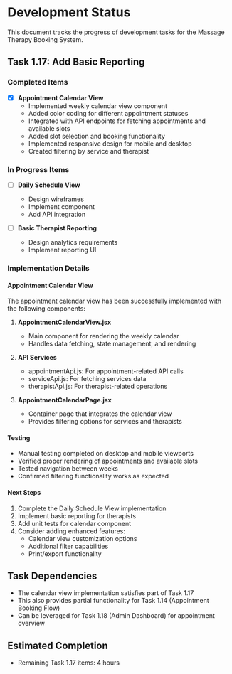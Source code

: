 # Development Status

This document tracks the progress of development tasks for the Massage Therapy Booking System.

## Task 1.17: Add Basic Reporting

### Completed Items

- [x] **Appointment Calendar View**
  - Implemented weekly calendar view component
  - Added color coding for different appointment statuses
  - Integrated with API endpoints for fetching appointments and available slots
  - Added slot selection and booking functionality
  - Implemented responsive design for mobile and desktop
  - Created filtering by service and therapist

### In Progress Items

- [ ] **Daily Schedule View**
  - Design wireframes
  - Implement component
  - Add API integration

- [ ] **Basic Therapist Reporting**
  - Design analytics requirements
  - Implement reporting UI

### Implementation Details

#### Appointment Calendar View

The appointment calendar view has been successfully implemented with the following components:

1. **AppointmentCalendarView.jsx**
   - Main component for rendering the weekly calendar
   - Handles data fetching, state management, and rendering

2. **API Services**
   - appointmentApi.js: For appointment-related API calls
   - serviceApi.js: For fetching services data
   - therapistApi.js: For therapist-related operations

3. **AppointmentCalendarPage.jsx**
   - Container page that integrates the calendar view
   - Provides filtering options for services and therapists

#### Testing

- Manual testing completed on desktop and mobile viewports
- Verified proper rendering of appointments and available slots
- Tested navigation between weeks
- Confirmed filtering functionality works as expected

#### Next Steps

1. Complete the Daily Schedule View implementation
2. Implement basic reporting for therapists
3. Add unit tests for calendar component
4. Consider adding enhanced features:
   - Calendar view customization options
   - Additional filter capabilities
   - Print/export functionality

## Task Dependencies

- The calendar view implementation satisfies part of Task 1.17
- This also provides partial functionality for Task 1.14 (Appointment Booking Flow)
- Can be leveraged for Task 1.18 (Admin Dashboard) for appointment overview

## Estimated Completion

- Remaining Task 1.17 items: 4 hours 